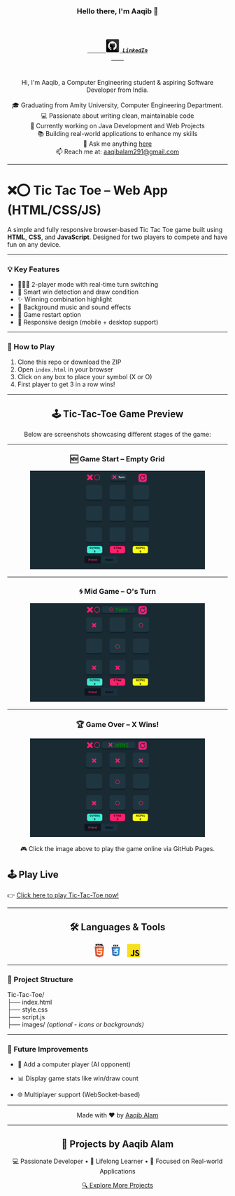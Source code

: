 <h3 align="center">Hello there, I'm Aaqib 👋</h3>

<h5 align="center">
  <code>
    <a href="https://www.linkedin.com/in/aaqib-alam-50929a204/" title="LinkedIn">
      <img title="linkedIn" height="30" src="https://raw.githubusercontent.com/sal12321/images/main/aaqibAlam/images/github.svg"> LinkedIn
    </a>
  </code>
</h5>

<p align="center">
  Hi, I'm Aaqib, a Computer Engineering student & aspiring Software Developer from India.<br><br>
  🎓 Graduating from Amity University, Computer Engineering Department.<br>
  💻 Passionate about writing clean, maintainable code<br>
  🔬 Currently working on Java Development and Web Projects<br>
  📚 Building real-world applications to enhance my skills<br>
  💬 Ask me anything <a href="https://github.com/sal12321/Tic-Tac-Toe/issues" title="Issues">here</a><br>
  📫 Reach me at: <a href="mailto:aaqibalam291@gmail.com">aaqibalam291@gmail.com</a>
</p>

---

# ❌⭕ Tic Tac Toe – Web App (HTML/CSS/JS)

A simple and fully responsive browser-based Tic Tac Toe game built using **HTML**, **CSS**, and **JavaScript**. Designed for two players to compete and have fun on any device.

---

### 💡 Key Features

- 👨‍👩‍👧 2-player mode with real-time turn switching  
- 🧠 Smart win detection and draw condition  
- ✨ Winning combination highlight
-  🎵 Background music and sound effects 
- 🔄 Game restart option  
- 📱 Responsive design (mobile + desktop support)

---

### 🚀 How to Play

1. Clone this repo or download the ZIP  
2. Open `index.html` in your browser  
3. Click on any box to place your symbol (X or O)  
4. First player to get 3 in a row wins!

---

<h2 align="center">🕹️ Tic-Tac-Toe Game Preview</h2>

<p align="center">Below are screenshots showcasing different stages of the game:</p>

---

<h3 align="center">🆕 Game Start – Empty Grid</h3>

<p align="center">
  <img src="https://raw.githubusercontent.com/sal12321/Tic-Tac-Toe/main/images/img1.png" width="400" alt="Tic Tac Toe Game Start">
</p>

---

<h3 align="center">🌀 Mid Game – O's Turn</h3>

<p align="center">
  <img src="https://raw.githubusercontent.com/sal12321/Tic-Tac-Toe/main/images/img2.png" width="400" alt="Tic Tac Toe Mid Game X Turn">
</p>

---

<h3 align="center">🏆 Game Over – X Wins!</h3>

<p align="center">
  <img src="https://raw.githubusercontent.com/sal12321/Tic-Tac-Toe/main/images/img3.png" width="400" alt="Tic Tac Toe X Wins">
</p>



<p align="center">
  🎮 Click the image above to play the game online via GitHub Pages.
</p>

## 🕹️ Play Live
👉 [Click here to play Tic-Tac-Toe now!](https://sal12321.github.io/Tic-Tac-Toe/)


---

<h2 align="center">🛠️ Languages & Tools</h2>

<p align="center">
  <img title="HTML" height="30" src="https://raw.githubusercontent.com/sal12321/images/main/aaqibAlam/images/html5.svg">&nbsp;&nbsp;
  <img title="CSS" height="30" src="https://raw.githubusercontent.com/sal12321/images/main/aaqibAlam/images/css.svg">&nbsp;&nbsp;
  <img title="JavaScript" height="30" src="https://raw.githubusercontent.com/sal12321/images/main/aaqibAlam/images/javascript.svg">
</p>

---

### 📂 Project Structure

Tic-Tac-Toe/ <br>
├── index.html<br>
├── style.css<br>
├── script.js<br>
├── images/ <i>(optional - icons or backgrounds)</i><br>

---

### 🧠 Future Improvements

- 🤖 Add a computer player (AI opponent)  
  
- 📊 Display game stats like win/draw count  
- 🌐 Multiplayer support (WebSocket-based)  

---

<p align="center">
  Made with ❤️ by <a href="https://github.com/sal12321">Aaqib Alam</a>
</p>

---

<h2 align="center">🚀 Projects by Aaqib Alam</h2>
<p align="center">
  💻 Passionate Developer • 🧠 Lifelong Learner • 🎯 Focused on Real-world Applications
</p>

<p align="center">
  <a href="https://github.com/sal12321?tab=repositories">🔍 Explore More Projects</a>
</p>
